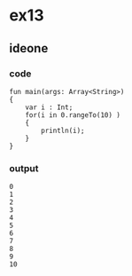 # ex13
## ideone
### code
    fun main(args: Array<String>) 
    {
        var i : Int;
      	for(i in 0.rangeTo(10) )
      	{
      		println(i);
      	}
    }
### output

    0
    1
    2
    3
    4
    5
    6
    7
    8
    9
    10


